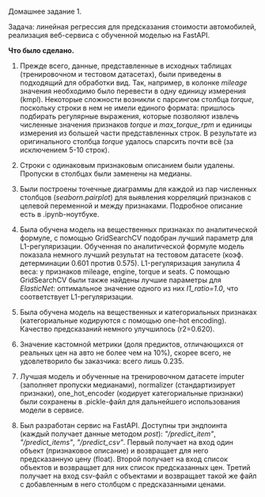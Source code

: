 Домашнее задание 1.

Задача: линейная регрессия для предсказания стоимости автомобилей, реализация веб-сервиса с обученной моделью на FastAPI.

**Что было сделано.**
1. Прежде всего, данные, представленные в исходных таблицах (тренировочном и тестовом датасетах), были приведены в подходящий для обработки вид. Так, например, в колонке *mileage* значения необходимо было перевести в одну единицу измерения (kmpl). Некоторые сложности возникли с парсингом столбца *torque*, поскольку строки в нем не имели единого формата: пришлось подбирать регулярные выражения, которые позволяют извлечь численные значения признаков *torque* и *max_torque_rpm* и единицы измерения из большей части представленных строк. В результате из оригинального столбца *torque* удалось спарсить почти всё (за исключением 5-10 строк).

2. Строки с одинаковым признаковым описанием были удалены. Пропуски в столбцах были заменены на медианы. 

3. Были построены точечные диаграммы для каждой из пар численных столбцов (*seaborn.pairplot*) для выявления корреляций признаков с целевой переменной и между признаками. Подробное описание есть в .ipynb-ноутбуке.

4. Была обучена модель на вещественных признаках по аналитической формуле, с помощью GridSearchCV подобран лучший параметр для L1-регуляризации. Обученная по аналитической формуле модель показала немного лучший результат на тестовом датасете (коэф. детерминации 0.601 против 0.575). L1-регуляризация занулила 4 веса: у признаков mileage, engine, torque и seats. С помощью GridSearchCV были также найдены лучшие параметры для *ElasticNet*: оптимальное значение одного из них *l1_ratio=1.0*, что соответствует L1-регуляризации.

5. Была обучена модель на вещественных и категориальных признаках (категориальные кодируются с помощью one-hot encoding). Качество предсказаний немного улучшилось (r2=0.620).

6. Значение кастомной метрики (доля предиктов, отличающихся от реальных цен на авто не более чем на 10%), скорее всего, не удовлетворило бы заказчика: всего лишь 0.235.

7. Лучшая модель и обученные на тренировочном датасете imputer (заполняет пропуски медианами), normalizer (стандартизирует признаки), one_hot_encoder (кодирует категориальные признаки) были сохранены в .pickle-файл для дальнейшего использования модели в сервисе.

8. Был разработан сервис на FastAPI. Доступны три эндпоинта (каждый получает данные методом *post*): *"/predict_item"*, *"/predict_items"*, *"/predict_csv"*. Первый получает на вход один объект (признаковое описание) и возвращает для него предсказанную цену (float). Второй получает на вход список объектов и возвращает для них список предсказанных цен. Третий получает на вход csv-файл с объектами и возвращает такой же файл с добавленным в него столбцом с предсказанными ценами.
